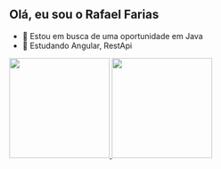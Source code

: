 ## Olá, eu sou o Rafael Farias

- 🔭 Estou em busca de uma oportunidade em Java
- 🌱 Estudando Angular, RestApi

<div>
  <a href="https://github.com/rpfarias">
  <img height="180em" src= "https://github.readme-stats.vercel.app/api?username=rpfarias&show_icons=true&theme=dracula&include_all_commts=true&count_private=true"/>
  <img height="180em" src="https://github.readme-stats.vercel.app/api/top-langs/?username=rpfarias&layout=compact&langs_count=16&theme=dracula"/>
</div>
  

